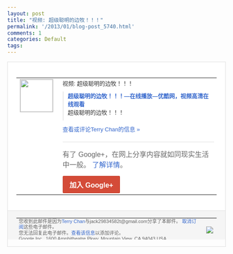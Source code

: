 ```yaml
---
layout: post
title: "视频: 超级聪明的边牧！！！"
permalink: '/2013/01/blog-post_5740.html'
comments: 1
categories: Default
tags: 
---
```

<!-- X-Notifications: 1:e05af1eeb0000000 -->

<div style="border:solid 1px #dfdfdf;color:#686868;font:13px Arial"><div style="background-color:#fff;padding:20px;"><table cellpadding="0" cellspacing="0"><tr><td style="padding-right:15px;vertical-align:top"><a href="https://plus.google.com/_/notifications/emlink?emr=14900066512970582018&amp;emid=CJinlOTAjbUCFaFntAodq2AAAA&amp;path=%2F108643996575278738906&amp;dt=1359460438450&amp;uob=8"><img height="75" src="https://lh3.googleusercontent.com/-KKRGTyJ5Bl0/AAAAAAAAAAI/AAAAAAAAtnY/R4QEWIp3Ur0/s75-c-k-a/photo.jpg" style="border:solid 1px #cccccc;" width="75"/></a></td><td style="width:578px;color:#333;font:13px Arial;vertical-align:top"><div style="padding-bottom:10px">视频: 超级聪明的边牧！！！</div><div style="margin-bottom:10px;padding-left:10px; border-left:2px solid #EAEAEA"><span style="margin-right:5px"><a href="http://v.youku.com/v_show/id_XMjM4MDkzNzI0.html" style="color:#3366CC;text-decoration:none"><span style="font-weight:bold">超级聪明的边牧！！！―在线播放―优酷网，<wbr/>视频高清在线观看</span></a><div style="padding-bottom:10px">超级聪明的边牧！！！</div></span></div><a href="https://plus.google.com/_/notifications/emlink?emr=14900066512970582018&amp;emid=CJinlOTAjbUCFaFntAodq2AAAA&amp;path=%2F108643996575278738906%2Fposts%2FJ96bAKBKvFs%3Fgpinv%3DAMIXal8a8pubq3nLrB9_byHvzo4sY6DyUeCuTpb_NqV8lc6syGZb6njl0svszYdoIys7goyIQjFqPHInQpx5sw0gDraHp8zGRMVnOXaM0x7kbnZ9U83F7s0&amp;dt=1359460438450&amp;uob=8" style="color:#3366CC;text-decoration:none">查看或评论Terry Chan的信息 »</a><div style="margin-top:20px;border-top:solid 1px #dfdfdf"><div style="padding:15px 0;color:#686868;font:16px Arial">有了 Google+，在网上分享内容就如同现实生活中一般。 <a href="http://www.google.com/+/learnmore/" style="color:#3366CC;text-decoration:none">了解详情</a>。</div><a href="https://plus.google.com/_/notifications/emlink?emr=14900066512970582018&amp;emid=CJinlOTAjbUCFaFntAodq2AAAA&amp;path=%2F%3Fgpinv%3DAMIXal8a8pubq3nLrB9_byHvzo4sY6DyUeCuTpb_NqV8lc6syGZb6njl0svszYdoIys7goyIQjFqPHInQpx5sw0gDraHp8zGRMVnOXaM0x7kbnZ9U83F7s0&amp;dt=1359460438450&amp;uob=8" style="display:inline-block;padding:7px 15px;background-color:#d44b38; color:#fff;font-size:16px; font-weight:bold;border-radius:2px;-webkit-border-radius:2px; -moz-border-radius:2px;border:solid 1px #c43b28; white-space:nowrap;text-decoration:none">加入 Google+</a></div></td></tr></table></div><div style="border-top:solid 1px #dfdfdf;padding:0 20px; background-color:#f5f5f5"><table cellpadding="0" cellspacing="0" style="height:50px"><tbody><tr><td style="vertical-align:middle;width:100%; color:#636363;font:11px Arial; line-height:120%">您收到此邮件是因为<a href="https://plus.google.com/_/notifications/emlink?emr=14900066512970582018&amp;emid=CJinlOTAjbUCFaFntAodq2AAAA&amp;path=%2F108643996575278738906%3Fgpinv%3DAMIXal8a8pubq3nLrB9_byHvzo4sY6DyUeCuTpb_NqV8lc6syGZb6njl0svszYdoIys7goyIQjFqPHInQpx5sw0gDraHp8zGRMVnOXaM0x7kbnZ9U83F7s0&amp;dt=1359460438450&amp;uob=8" style="color:#3366CC;text-decoration:none">Terry Chan</a>与jack29834582t@gmail.com分享了本邮件。 <a href="https://plus.google.com/_/notifications/emlink?emr=14900066512970582018&amp;emid=CJinlOTAjbUCFaFntAodq2AAAA&amp;path=%2F_%2Fnonplus%2Femailsettings%3Fgpinv%3DAMIXal8a8pubq3nLrB9_byHvzo4sY6DyUeCuTpb_NqV8lc6syGZb6njl0svszYdoIys7goyIQjFqPHInQpx5sw0gDraHp8zGRMVnOXaM0x7kbnZ9U83F7s0%26est%3DADH5u8Vyu1XKkhK8pt6ERtghAd4XT_LocikkwHPdfNIOiGJDk2_Gixz0XSJYcJ58kFTf7ZeucaWwaM3yycWi68xN8vqRyLAVyJ1uIczxbqHjBeRtO42yU9ufPTT0gdTT8dqNfjJRpicLSlj65BAFhAB8kQIQLAZzPQ&amp;dt=1359460438450&amp;uob=8" style="color:#3366CC;text-decoration:none">取消订阅</a>这些电子邮件。<br/>您无法回复此电子邮件。<a href="https://plus.google.com/_/notifications/emlink?emr=14900066512970582018&amp;emid=CJinlOTAjbUCFaFntAodq2AAAA&amp;path=%2F108643996575278738906%2Fposts%2FJ96bAKBKvFs%3Fgpinv%3DAMIXal8a8pubq3nLrB9_byHvzo4sY6DyUeCuTpb_NqV8lc6syGZb6njl0svszYdoIys7goyIQjFqPHInQpx5sw0gDraHp8zGRMVnOXaM0x7kbnZ9U83F7s0&amp;dt=1359460438450&amp;uob=8" style="color:#3366CC;text-decoration:none">查看该信息</a>以添加评论。<br/>Google Inc., 1600 Amphitheatre Pkwy, Mountain View, CA 94043 USA<br/></td><td><img src="https://ssl.gstatic.com/s2/oz/images/notifications/logo/google-plus-6617a72bb36cc548861652780c9e6ff1.png"/></td></tr></tbody></table></div></div>